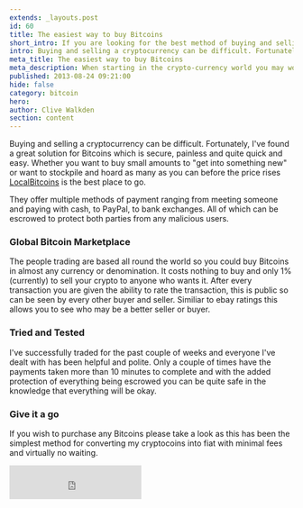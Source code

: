 ```yaml
---
extends: _layouts.post
id: 60
title: The easiest way to buy Bitcoins
short_intro: If you are looking for the best method of buying and selling cryptocoins I think i've found it!
intro: Buying and selling a cryptocurrency can be difficult. Fortunately, I've found a great solution for Bitcoins which is secure, painless and quite quick and easy. Whether you want to buy small amounts to
meta_title: The easiest way to buy Bitcoins
meta_description: When starting in the crypto-currency world you may wonder which is the best method of buying and selling Bitcoins
published: 2013-08-24 09:21:00
hide: false
category: bitcoin
hero:
author: Clive Walkden
section: content
---
```


Buying and selling a cryptocurrency can be difficult. Fortunately, I&#39;ve found a great solution for Bitcoins which is secure, painless and quite quick and easy. Whether you want to buy small amounts to &quot;get into something new&quot; or want to stockpile and hoard as many as you can before the price rises <a href="https://localbitcoins.com?ch=7zj" rel="nofollow" target="_blank">LocalBitcoins</a> is the best place to go.

They offer multiple methods of payment ranging from meeting someone and paying with cash, to PayPal, to bank exchanges. All of which can be escrowed to protect both parties from any malicious users.

### Global Bitcoin Marketplace

The people trading are based all round the world so you could buy Bitcoins in almost any currency or denomination. It costs nothing to buy and only 1% (currently) to sell your crypto to anyone who wants it. After every transaction you are given the ability to rate the transaction, this is public so can be seen by every other buyer and seller. Similiar to ebay ratings this allows you to see who may be a better seller or buyer.

### Tried and Tested

I've successfully traded for the past couple of weeks and everyone I&#39;ve dealt with has been helpful and polite. Only a couple of times have the payments taken more than 10 minutes to complete and with the added protection of everything being escrowed you can be quite safe in the knowledge that everything will be okay.

### Give it a go

If you wish to purchase any Bitcoins please take a look as this has been the simplest method for converting my cryptocoins into fiat with minimal fees and virtually no waiting.

<iframe allowtransparency="true" frameborder="0" height="60" hspace="0" marginheight="0" marginwidth="0" scrolling="no" src="https://localbitcoins.com/ad-embed/24243/half-banner" vspace="0" width="234" wmstxlmco=""></iframe>
